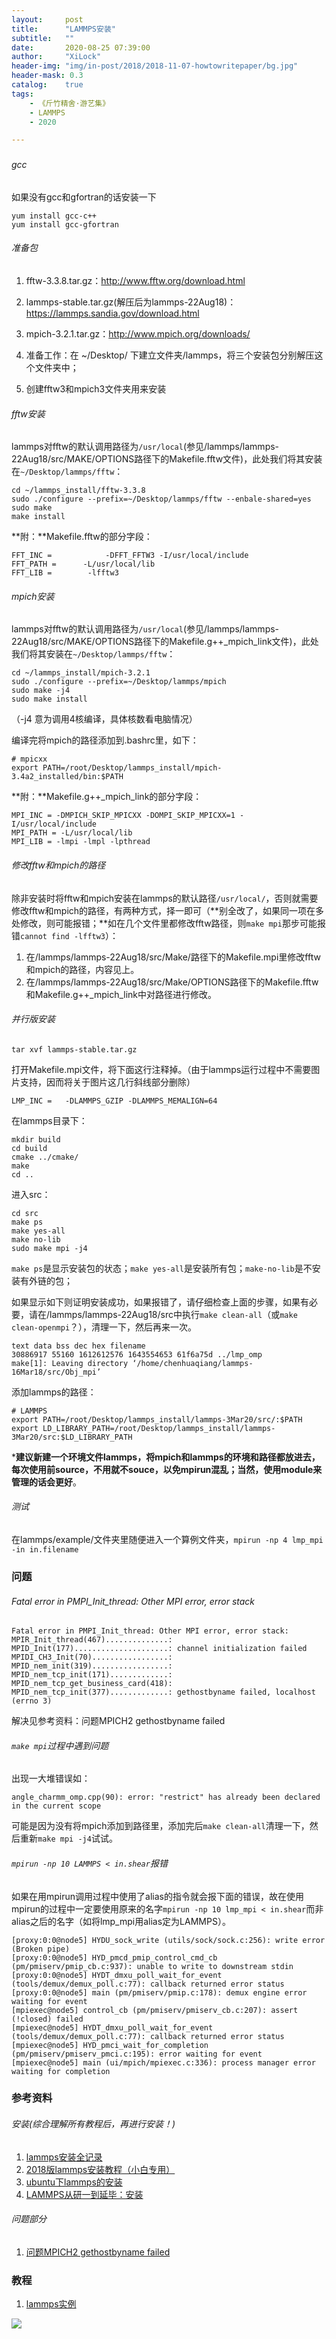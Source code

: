 ```yaml
---
layout:     post
title:      "LAMMPS安装"
subtitle:   ""
date:       2020-08-25 07:39:00
author:     "XiLock"
header-img: "img/in-post/2018/2018-11-07-howtowritepaper/bg.jpg"
header-mask: 0.3
catalog:    true
tags:
    - 《斤竹精舍·游艺集》
    - LAMMPS
    - 2020

---
```


###

###### gcc
如果没有gcc和gfortran的话安装一下 
```
yum install gcc-c++ 
yum install gcc-gfortran 
```

###### 准备包  
1. fftw-3.3.8.tar.gz：http://www.fftw.org/download.html
1. lammps-stable.tar.gz(解压后为lammps-22Aug18)：https://lammps.sandia.gov/download.html
1. mpich-3.2.1.tar.gz：http://www.mpich.org/downloads/

1. 准备工作：在 ~/Desktop/ 下建立文件夹/lammps，将三个安装包分别解压这个文件夹中；
1. 创建fftw3和mpich3文件夹用来安装

###### fftw安装
lammps对fftw的默认调用路径为`/usr/local`(参见/lammps/lammps-22Aug18/src/MAKE/OPTIONS路径下的Makefile.fftw文件)，此处我们将其安装在`~/Desktop/lammps/fftw`：
```
cd ~/lammps_install/fftw-3.3.8 
sudo ./configure --prefix=~/Desktop/lammps/fftw --enbale-shared=yes 
sudo make
make install
```

**附：**Makefile.fftw的部分字段：  
```
FFT_INC =            -DFFT_FFTW3 -I/usr/local/include
FFT_PATH =      -L/usr/local/lib
FFT_LIB =        -lfftw3
```
###### mpich安装
lammps对fftw的默认调用路径为`/usr/local`(参见/lammps/lammps-22Aug18/src/MAKE/OPTIONS路径下的Makefile.g++_mpich_link文件)，此处我们将其安装在`~/Desktop/lammps/fftw`：


```
cd ~/lammps_install/mpich-3.2.1
sudo ./configure --prefix=~/Desktop/lammps/mpich
sudo make -j4  
sudo make install
```
（-j4 意为调用4核编译，具体核数看电脑情况）  

编译完将mpich的路径添加到.bashrc里，如下：
```
# mpicxx
export PATH=/root/Desktop/lammps_install/mpich-3.4a2_installed/bin:$PATH
```


**附：**Makefile.g++_mpich_link的部分字段：  
```
MPI_INC = -DMPICH_SKIP_MPICXX -DOMPI_SKIP_MPICXX=1 -I/usr/local/include
MPI_PATH = -L/usr/local/lib
MPI_LIB = -lmpi -lmpl -lpthread
```
###### 修改fftw和mpich的路径 
除非安装时将fftw和mpich安装在lammps的默认路径`/usr/local/`，否则就需要修改fftw和mpich的路径，有两种方式，择一即可（**别全改了，如果同一项在多处修改，则可能报错；**如在几个文件里都修改fftw路径，则`make mpi`那步可能报错`cannot find -lfftw3`）：  
1. 在/lammps/lammps-22Aug18/src/Make/路径下的Makefile.mpi里修改fftw和mpich的路径，内容见上。
1. 在/lammps/lammps-22Aug18/src/Make/OPTIONS路径下的Makefile.fftw和Makefile.g++_mpich_link中对路径进行修改。

###### 并行版安装

```
tar xvf lammps-stable.tar.gz
```

打开Makefile.mpi文件，将下面这行注释掉。（由于lammps运行过程中不需要图片支持，因而将关于图片这几行斜线部分删除）

```
LMP_INC =	-DLAMMPS_GZIP -DLAMMPS_MEMALIGN=64
```

在lammps目录下：
```
mkdir build
cd build
cmake ../cmake/
make
cd ..
```

进入src：
```
cd src
make ps
make yes-all
make no-lib
sudo make mpi -j4
```
`make ps`是显示安装包的状态；`make yes-all`是安装所有包；`make-no-lib`是不安装有外链的包；

如果显示如下则证明安装成功，如果报错了，请仔细检查上面的步骤，如果有必要，请在/lammps/lammps-22Aug18/src中执行`make clean-all`（或`make clean-openmpi`？），清理一下，然后再来一次。
```
text data bss dec hex filename
30886917 55160 1612612576 1643554653 61f6a75d ../lmp_omp
make[1]: Leaving directory ‘/home/chenhuaqiang/lammps-16Mar18/src/Obj_mpi’
```

添加lammps的路径：  

```
# LAMMPS
export PATH=/root/Desktop/lammps_install/lammps-3Mar20/src/:$PATH
export LD_LIBRARY_PATH=/root/Desktop/lammps_install/lammps-3Mar20/src:$LD_LIBRARY_PATH
```

***建议新建一个环境文件lammps，将mpich和lammps的环境和路径都放进去，每次使用前source，不用就不souce，以免mpirun混乱；当然，使用module来管理的话会更好**。  


###### 测试
在lammps/example/文件夹里随便进入一个算例文件夹，`mpirun -np 4 lmp_mpi -in in.filename`

### 问题

###### Fatal error in PMPI_Init_thread: Other MPI error, error stack

```
Fatal error in PMPI_Init_thread: Other MPI error, error stack:
MPIR_Init_thread(467)..............: 
MPID_Init(177).....................: channel initialization failed
MPIDI_CH3_Init(70).................: 
MPID_nem_init(319).................: 
MPID_nem_tcp_init(171).............: 
MPID_nem_tcp_get_business_card(418): 
MPID_nem_tcp_init(377).............: gethostbyname failed, localhost (errno 3)
```

解决见参考资料：问题MPICH2 gethostbyname failed

###### `make mpi`过程中遇到问题

出现一大堆错误如：
```
angle_charmm_omp.cpp(90): error: "restrict" has already been declared in the current scope
```

可能是因为没有将mpich添加到路径里，添加完后`make clean-all`清理一下，然后重新`make mpi -j4`试试。

###### `mpirun -np 10 LAMMPS < in.shear`报错
如果在用mpirun调用过程中使用了alias的指令就会报下面的错误，故在使用mpirun的过程中一定要使用原来的名字`mpirun -np 10 lmp_mpi < in.shear`而非alias之后的名字（如将lmp_mpi用alias定为LAMMPS）。
```
[proxy:0:0@node5] HYDU_sock_write (utils/sock/sock.c:256): write error (Broken pipe)
[proxy:0:0@node5] HYD_pmcd_pmip_control_cmd_cb (pm/pmiserv/pmip_cb.c:937): unable to write to downstream stdin
[proxy:0:0@node5] HYDT_dmxu_poll_wait_for_event (tools/demux/demux_poll.c:77): callback returned error status
[proxy:0:0@node5] main (pm/pmiserv/pmip.c:178): demux engine error waiting for event
[mpiexec@node5] control_cb (pm/pmiserv/pmiserv_cb.c:207): assert (!closed) failed
[mpiexec@node5] HYDT_dmxu_poll_wait_for_event (tools/demux/demux_poll.c:77): callback returned error status
[mpiexec@node5] HYD_pmci_wait_for_completion (pm/pmiserv/pmiserv_pmci.c:195): error waiting for event
[mpiexec@node5] main (ui/mpich/mpiexec.c:336): process manager error waiting for completion
```

### 参考资料
###### 安装(综合理解所有教程后，再进行安装！)
1. [lammps安装全记录](http://bbs.keinsci.com/thread-14585-1-1.html)
1. [2018版lammps安装教程（小白专用）](https://zhuanlan.zhihu.com/p/36457551)
1. [ubuntu下lammps的安装](https://blog.csdn.net/xukang95/article/details/89377180)
1. [LAMMPS从研一到延毕：安装](https://zhuanlan.zhihu.com/p/70085195)

###### 问题部分
1. [问题MPICH2 gethostbyname failed](https://stackoverflow.com/questions/23112515/mpich2-gethostbyname-failed)

### 教程
1. [lammps实例](https://www.docin.com/p-1073593520.html)

![](/img/wc-tail.GIF)
